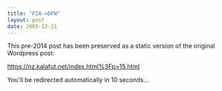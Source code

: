 ```yaml
---
title: "PIA->DFW"
layout: post
date: 2005-12-21
---
```


This pre-2014 post has been preserved as a static version of the original Wordpress post:

https://nz.kalafut.net/index.html%3Fp=15.html

You'll be redirected automatically in 10 seconds...

<head>
  <meta http-equiv="refresh" content="10;url=https://nz.kalafut.net/index.html%3Fp=15.html">
</head>

